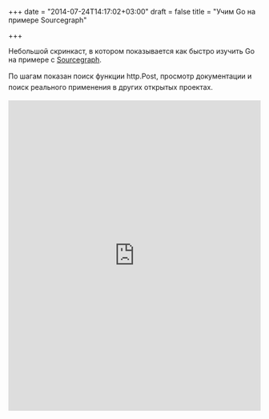 +++
date = "2014-07-24T14:17:02+03:00"
draft = false
title = "Учим Go на примере Sourcegraph"

+++

<p>Небольшой скринкаст, в котором показывается как быстро изучить Go на примере с <a href="https://sourcegraph.com">Sourcegraph</a>.</p>

<p>По шагам показан поиск функции&nbsp;<span style="line-height: 1.6em;">http.Post, просмотр документации и поиск реального применения в других открытых проектах.</span></p>
 <iframe width="100%" height="620" src="https://www.youtube.com/embed/vktxPq0t3Io" frameborder="0" allowfullscreen></iframe>